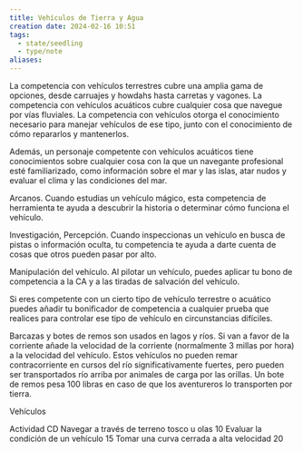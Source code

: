 ```yaml
---
title: Vehículos de Tierra y Agua
creation date: 2024-02-16 10:51
tags:
  - state/seedling
  - type/note
aliases:
---
```


La competencia con vehículos terrestres cubre una amplia gama de opciones, desde carruajes y howdahs hasta carretas y vagones. La competencia con vehículos acuáticos cubre cualquier cosa que navegue por vías fluviales. La competencia con vehículos otorga el conocimiento necesario para manejar vehículos de ese tipo, junto con el conocimiento de cómo repararlos y mantenerlos.

Además, un personaje competente con vehículos acuáticos tiene conocimientos sobre cualquier cosa con la que un navegante profesional esté familiarizado, como información sobre el mar y las islas, atar nudos y evaluar el clima y las condiciones del mar.

Arcanos. Cuando estudias un vehículo mágico, esta competencia de herramienta te ayuda a descubrir la historia o determinar cómo funciona el vehículo.

Investigación, Percepción. Cuando inspeccionas un vehículo en busca de pistas o información oculta, tu competencia te ayuda a darte cuenta de cosas que otros pueden pasar por alto.

Manipulación del vehículo. Al pilotar un vehículo, puedes aplicar tu bono de competencia a la CA y a las tiradas de salvación del vehículo.

Si eres competente con un cierto tipo de vehículo terrestre o acuático puedes añadir tu bonificador de competencia a cualquier prueba que realices para controlar ese tipo de vehículo en circunstancias difíciles.

Barcazas y botes de remos son usados en lagos y ríos. Si van a favor de la corriente añade
la velocidad de la corriente (normalmente 3 millas por hora) a la velocidad del vehículo. 
Estos vehículos no pueden remar contracorriente en cursos del río significativamente fuertes, pero pueden ser transportados río arriba por animales de carga por las orillas. 
Un bote de remos pesa 100 libras en caso de que los aventureros lo transporten por tierra.

Vehículos

Actividad                                                                   CD
Navegar a través de terreno tosco u olas               10
Evaluar la condición de un vehículo                         15
Tomar una curva cerrada a alta velocidad              20